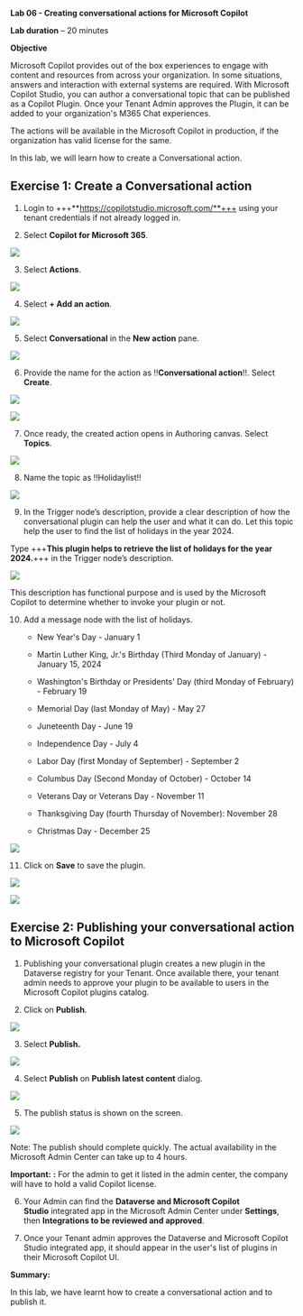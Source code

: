﻿**Lab 06 - Creating conversational actions for Microsoft Copilot**

**Lab duration** – 20 minutes

**Objective**

Microsoft Copilot provides out of the box experiences to engage with
content and resources from across your organization. In some situations,
answers and interaction with external systems are required. With
Microsoft Copilot Studio, you can author a conversational topic that can
be published as a Copilot Plugin. Once your Tenant Admin approves the
Plugin, it can be added to your organization's M365 Chat experiences.

The actions will be available in the Microsoft Copilot in production, if
the organization has valid license for the same.

In this lab, we will learn how to create a Conversational action.

## **Exercise 1: Create a Conversational action**

1.  Login to +++**https://copilotstudio.microsoft.com/**+++ using your
    tenant credentials if not already logged in.

2.  Select **Copilot for Microsoft 365**.

![](./media/image1.png
)

3.  Select **Actions**.

![](./media/image2.png
)

4.  Select **+ Add an action**.

![](./media/image3.png)

5.  Select **Conversational** in the **New action** pane.

![](./media/image4.png
)

6.  Provide the name for the action as !!**Conversational action**!!.
    Select **Create**.

![](./media/image5.png)

![](./media/image6.png)

7.  Once ready, the created action opens in Authoring canvas. Select
    **Topics**.

![](./media/image7.png
)

8.  Name the topic as !!Holidaylist!!

![](./media/image8.png
)

9.  In the Trigger node’s description, provide a clear description of
    how the conversational plugin can help the user and what it can
    do. Let this topic help the user to find the list of holidays in the
    year 2024.

Type +++**This plugin helps to retrieve the list of holidays for the
year 2024.**+++ in the Trigger node’s description.

![](./media/image9.png
)

This description has functional purpose and is used by the Microsoft
Copilot to determine whether to invoke your plugin or not.

10. Add a message node with the list of holidays.

    - New Year's Day - January 1

    - Martin Luther King, Jr.'s Birthday (Third Monday of January) -
      January 15, 2024

    - Washington's Birthday or Presidents' Day (third Monday of
      February) - February 19

    - Memorial Day (last Monday of May) - May 27

    - Juneteenth Day - June 19

    - Independence Day - July 4

    - Labor Day (first Monday of September) - September 2

    - Columbus Day (Second Monday of October) - October 14

    - Veterans Day or Veterans Day - November 11

    - Thanksgiving Day (fourth Thursday of November): November 28

    - Christmas Day - December 25

![](./media/image10.png)

11. Click on **Save** to save the plugin.

![](./media/image11.png
)

![](./media/image12.png)

## **Exercise 2: Publishing your conversational action to Microsoft Copilot**

1.  Publishing your conversational plugin creates a new plugin in the
    Dataverse registry for your Tenant. Once available there, your
    tenant admin needs to approve your plugin to be available to users
    in the Microsoft Copilot plugins catalog.

2.  Click on **Publish**.

![](./media/image13.png
)

3.  Select **Publish.**

![](./media/image14.png)

4.  Select **Publish** on **Publish latest content** dialog.

![](./media/image15.png
)

5.  The publish status is shown on the screen.

![](./media/image16.png
)

Note: The publish should complete quickly. The actual availability in
the Microsoft Admin Center can take up to 4 hours.

**Important:** **:** For the admin to get it listed in the admin center,
the company will have to hold a valid Copilot license.

6.  Your Admin can find the **Dataverse and Microsoft Copilot
    Studio** integrated app in the Microsoft Admin Center
    under **Settings**, then **Integrations to be reviewed and
    approved**.

7.  Once your Tenant admin approves the Dataverse and Microsoft Copilot
    Studio integrated app, it should appear in the user's list of
    plugins in their Microsoft Copilot UI.

**Summary:**

In this lab, we have learnt how to create a conversational action and to
publish it.
